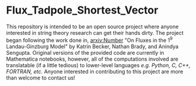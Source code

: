 # Flux_Tadpole_Shortest_Vector

This repository is intended to be an open source project where anyone interested in string theory research can get their hands dirty. The project began following the work done in, [arxiv:Number](arxivlink) "On Fluxes in the $1^9$ Landau-Ginzburg Model" by Katrin Becker, Nathan Brady, and Anindya Sengupta. Original versions of the provided code are currently in Mathematica notebooks, however, all of the computations involved are translatable (if a little tedious) to lower-level languages *e.g. Python, C, C++, FORTRAN, etc.* Anyone interested in contributing to this project are more than welcome to contact us! 
